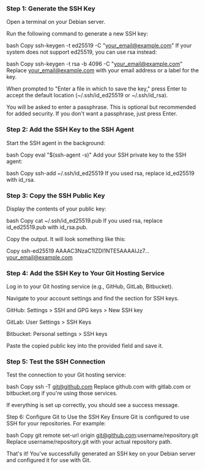 ### Step 1: Generate the SSH Key
Open a terminal on your Debian server.

Run the following command to generate a new SSH key:

bash
Copy
ssh-keygen -t ed25519 -C "your_email@example.com"
If your system does not support ed25519, you can use rsa instead:

bash
Copy
ssh-keygen -t rsa -b 4096 -C "your_email@example.com"
Replace your_email@example.com with your email address or a label for the key.

When prompted to "Enter a file in which to save the key," press Enter to accept the default location (~/.ssh/id_ed25519 or ~/.ssh/id_rsa).

You will be asked to enter a passphrase. This is optional but recommended for added security. If you don't want a passphrase, just press Enter.

### Step 2: Add the SSH Key to the SSH Agent
Start the SSH agent in the background:

bash
Copy
eval "$(ssh-agent -s)"
Add your SSH private key to the SSH agent:

bash
Copy
ssh-add ~/.ssh/id_ed25519
If you used rsa, replace id_ed25519 with id_rsa.

### Step 3: Copy the SSH Public Key
Display the contents of your public key:

bash
Copy
cat ~/.ssh/id_ed25519.pub
If you used rsa, replace id_ed25519.pub with id_rsa.pub.

Copy the output. It will look something like this:

Copy
ssh-ed25519 AAAAC3NzaC1lZDI1NTE5AAAAIJz7... your_email@example.com
### Step 4: Add the SSH Key to Your Git Hosting Service
Log in to your Git hosting service (e.g., GitHub, GitLab, Bitbucket).

Navigate to your account settings and find the section for SSH keys.

GitHub: Settings > SSH and GPG keys > New SSH key

GitLab: User Settings > SSH Keys

Bitbucket: Personal settings > SSH keys

Paste the copied public key into the provided field and save it.

### Step 5: Test the SSH Connection

Test the connection to your Git hosting service:

bash
Copy
ssh -T git@github.com
Replace github.com with gitlab.com or bitbucket.org if you're using those services.

If everything is set up correctly, you should see a success message.

Step 6: Configure Git to Use the SSH Key
Ensure Git is configured to use SSH for your repositories. For example:

bash
Copy
git remote set-url origin git@github.com:username/repository.git
Replace username/repository.git with your actual repository path.

That's it! You've successfully generated an SSH key on your Debian server and configured it for use with Git.